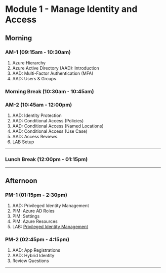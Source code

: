 <!-- Headings -->
# Module 1 - Manage Identity and Access

## Morning
### AM-1 (09:15am - 10:30am)
<!-- OL  -->
1. Azure Hierarchy
1. Azure Active Directory (AAD): Introduction
1. AAD: Multi-Factor Authentication (MFA)
1. AAD: Users & Groups

### Morning Break (10:30am - 10:45am)

### AM-2 (10:45am - 12:00pm)
<!-- OL  -->
1. AAD: Identity Protection
1. AAD: Conditional Access (Policies)
1. AAD: Conditional Access (Named Locations)
1. AAD: Conditional Access (Use Case)
1. AAD: Access Reviews
1. LAB Setup

___
### Lunch Break (12:00pm - 01:15pm)
___

## Afternoon

### PM-1 (01:15pm - 2:30pm)
1. AAD: Privileged Identity Management
1. PIM: Azure AD Roles
1. PIM: Settings
1. PIM: Azure Resources
1. LAB: [Privileged Identity Management](https://github.com/MicrosoftLearning/AZ-500-Azure-Security/blob/master/Instructions/Labs/Module_1/LAB_01_PIM.md "Lab instructions")

### PM-2 (02:45pm - 4:15pm)
1. AAD: App Registrations
1. AAD: Hybrid Identity
1. Review Questions
___
